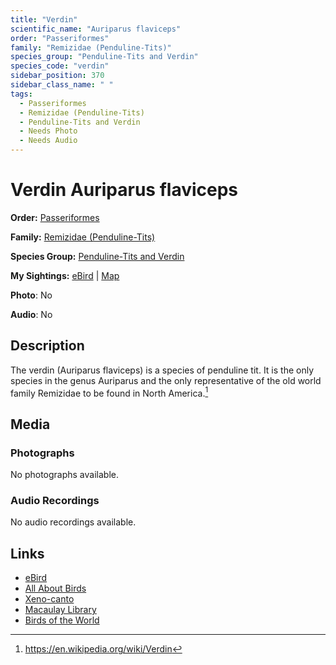 ```yaml
---
title: "Verdin"
scientific_name: "Auriparus flaviceps"
order: "Passeriformes"
family: "Remizidae (Penduline-Tits)"
species_group: "Penduline-Tits and Verdin"
species_code: "verdin"
sidebar_position: 370
sidebar_class_name: " "
tags: 
  - Passeriformes
  - Remizidae (Penduline-Tits)
  - Penduline-Tits and Verdin
  - Needs Photo
  - Needs Audio
---
```


# Verdin <span className='sci_name'>Auriparus flaviceps</span>

**Order:** [Passeriformes](/tags/passeriformes)

**Family:** [Remizidae (Penduline-Tits)](/tags/remizidae-penduline-tits)

**Species Group:** [Penduline-Tits and Verdin](/tags/penduline-tits-and-verdin)

**My Sightings:** [eBird](https://ebird.org/lifelist?r=world&time=life&spp=verdin) | [Map](/map?species_code=verdin)

**Photo**: No 

**Audio**: No

## Description
The verdin (Auriparus flaviceps) is a species of penduline tit. It is the only species in the genus Auriparus and the only representative of the old world family Remizidae to be found in North America.[^1]

[^1]: https://en.wikipedia.org/wiki/Verdin

## Media
### Photographs
No photographs available.

### Audio Recordings
No audio recordings available.

## Links
* [eBird](https://ebird.org/species/verdin) 
* [All About Birds](https://www.allaboutbirds.org/guide/verdin) 
* [Xeno-canto](https://www.xeno-canto.org/species/auriparus-flaviceps) 
* [Macaulay Library](https://search.macaulaylibrary.org/catalog?taxonCode=verdin&sort=rating_rank_desc)
* [Birds of the World](https://birdsoftheworld.org/bow/species/verdin)
